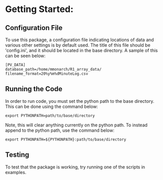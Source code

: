 # Getting Started:
## Configuration File
To use this package, a configuration file indicating locations of data
and various other settings is by default used. The title of this file
should be 'config.ini', and it should be located in the base
directory. A sample of this can be seen below:

```
[PV_DATA]
database_path=/home/mmonarch/R1_array_data/
filename_format=20%y%m%dMinuteLog.csv

```

## Running the Code
In order to run code, you must set the python path to the base
directory. This can be done using the command below:

```
export PYTHONPATH=path/to/base/directory

```

Note, this will clear anything currently on the python path. To
instead append to the python path, use the command below:

```
export PYTHONPATH=${PYTHONPATH}:path/to/base/directory

```

## Testing
To test that the package is working, try running one of the scripts in
examples.

